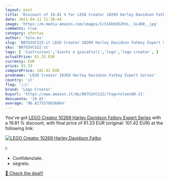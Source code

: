 ```yaml
---
layout: post
title: 'Discount of 19.81 % for LEGO Creator 10269 Harley Davidson Fatbo'
date: 2021-04-11 11:38:44
image: 'https://m.media-amazon.com/images/I/516bhQ52hhL._SL400_.jpg'
comments: true
category: ofertas
author: 'tole.es'
slug: 'B07G3VCS2Z-it LEGO Creator 10269 Harley Davidson Fatboy Expert Series'
sku: 'B07G3VCS2Z-it'
tags: [ 'Costruzioni','Giochi e giocattoli','lego','lego creator', ]
actualPrice: 81.33 EUR
currency: EUR
price: 81.33
comparePrice: 101.42 EUR
prodname: 'LEGO Creator 10269 Harley Davidson Fatboy Expert Series'
country: 'it'
flag: '🇮🇹'
brand: 'Lego Creator'
buyurl: 'https://www.amazon.it/dp/B07G3VCS2Z/?tag=tolees00-21'
descuento: '19.81'
average: '96.0275576036864'
---
```


You've got [LEGO Creator 10269 Harley Davidson Fatboy Expert Series](https://www.amazon.it/dp/B07G3VCS2Z/?tag=tolees00-21) with a  19.81 % discount, with final price of 81.33 EUR (original: 101.42 EUR) at the following link:

[![LEGO Creator 10269 Harley Davidson Fatbo](https://m.media-amazon.com/images/I/516bhQ52hhL._SL400_.jpg)](https://www.amazon.it/dp/B07G3VCS2Z/?tag=tolees00-21)

ℹ️:

- Confidenziale.
- segreto.

[🛒 Check the deal!!](https://www.amazon.it/dp/B07G3VCS2Z/?tag=tolees00-21)
